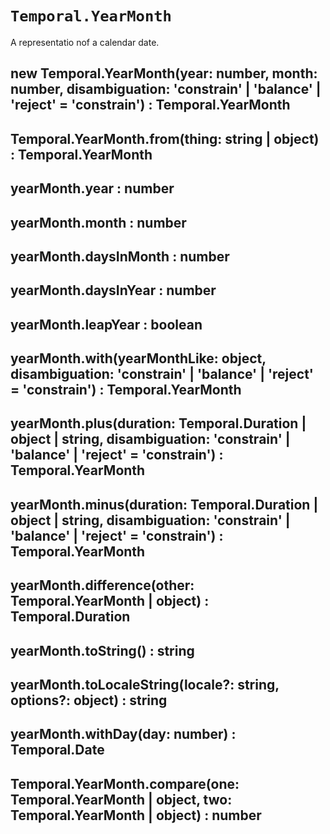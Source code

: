 # `Temporal.YearMonth`

A representatio nof a calendar date.

## new Temporal.YearMonth(year: number, month: number, disambiguation: 'constrain' | 'balance' | 'reject' = 'constrain') : Temporal.YearMonth

## Temporal.YearMonth.from(thing: string | object) : Temporal.YearMonth

## yearMonth.year : number

## yearMonth.month : number

## yearMonth.daysInMonth : number

## yearMonth.daysInYear : number

## yearMonth.leapYear : boolean

## yearMonth.with(yearMonthLike: object, disambiguation: 'constrain' | 'balance' | 'reject' = 'constrain') : Temporal.YearMonth

## yearMonth.plus(duration: Temporal.Duration | object | string, disambiguation: 'constrain' | 'balance' | 'reject' = 'constrain') : Temporal.YearMonth

## yearMonth.minus(duration: Temporal.Duration | object | string, disambiguation: 'constrain' | 'balance' | 'reject' = 'constrain') : Temporal.YearMonth

## yearMonth.difference(other: Temporal.YearMonth | object) : Temporal.Duration

## yearMonth.toString() : string

## yearMonth.toLocaleString(locale?: string, options?: object) : string

## yearMonth.withDay(day: number) : Temporal.Date

## Temporal.YearMonth.compare(one: Temporal.YearMonth | object, two: Temporal.YearMonth | object) : number
